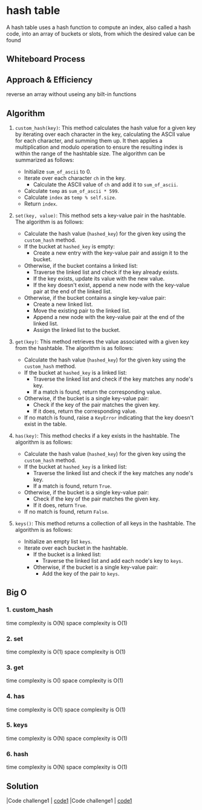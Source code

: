 # hash table 
A hash table uses a hash function to compute an index, also called a hash code, into an array of buckets or slots, from which the desired value can be found
## Whiteboard Process




## Approach & Efficiency
reverse an array without useing any bilt-in functions

## Algorithm


1. `custom_hash(key)`: This method calculates the hash value for a given key by iterating over each character in the key, calculating the ASCII value for each character, and summing them up. It then applies a multiplication and modulo operation to ensure the resulting index is within the range of the hashtable size. The algorithm can be summarized as follows:
   - Initialize `sum_of_ascii` to 0.
   - Iterate over each character `ch` in the key.
     - Calculate the ASCII value of `ch` and add it to `sum_of_ascii`.
   - Calculate `temp` as `sum_of_ascii * 599`.
   - Calculate `index` as `temp % self.size`.
   - Return `index`.

2. `set(key, value)`: This method sets a key-value pair in the hashtable. The algorithm is as follows:
   - Calculate the hash value (`hashed_key`) for the given key using the `custom_hash` method.
   - If the bucket at `hashed_key` is empty:
     - Create a new entry with the key-value pair and assign it to the bucket.
   - Otherwise, if the bucket contains a linked list:
     - Traverse the linked list and check if the key already exists.
     - If the key exists, update its value with the new value.
     - If the key doesn't exist, append a new node with the key-value pair at the end of the linked list.
   - Otherwise, if the bucket contains a single key-value pair:
     - Create a new linked list.
     - Move the existing pair to the linked list.
     - Append a new node with the key-value pair at the end of the linked list.
     - Assign the linked list to the bucket.

3. `get(key)`: This method retrieves the value associated with a given key from the hashtable. The algorithm is as follows:
   - Calculate the hash value (`hashed_key`) for the given key using the `custom_hash` method.
   - If the bucket at `hashed_key` is a linked list:
     - Traverse the linked list and check if the key matches any node's key.
     - If a match is found, return the corresponding value.
   - Otherwise, if the bucket is a single key-value pair:
     - Check if the key of the pair matches the given key.
     - If it does, return the corresponding value.
   - If no match is found, raise a `KeyError` indicating that the key doesn't exist in the table.

4. `has(key)`: This method checks if a key exists in the hashtable. The algorithm is as follows:
   - Calculate the hash value (`hashed_key`) for the given key using the `custom_hash` method.
   - If the bucket at `hashed_key` is a linked list:
     - Traverse the linked list and check if the key matches any node's key.
     - If a match is found, return `True`.
   - Otherwise, if the bucket is a single key-value pair:
     - Check if the key of the pair matches the given key.
     - If it does, return `True`.
   - If no match is found, return `False`.

5. `keys()`: This method returns a collection of all keys in the hashtable. The algorithm is as follows:
   - Initialize an empty list `keys`.
   - Iterate over each bucket in the hashtable.
     - If the bucket is a linked list:
       - Traverse the linked list and add each node's key to `keys`.
     - Otherwise, if the bucket is a single key-value pair:
       - Add the key of the pair to `keys`.
  
## Big O
### 1. custom_hash
time complexity is O(N)
space complexity is O(1)

### 2. set
time complexity is O(1)
space complexity is O(1)

### 3. get
time complexity is O()
space complexity is O(1)

### 4. has
time complexity is O(1)
space complexity is O(1)

### 5. keys
time complexity is O(N)
space complexity is O(1)

### 6. hash
time complexity is O(N)
space complexity is O(1)
## Solution
|Code challenge1  |    [code1](./hash.py)
|Code challenge1  |    [code1](./linked_list.py)

